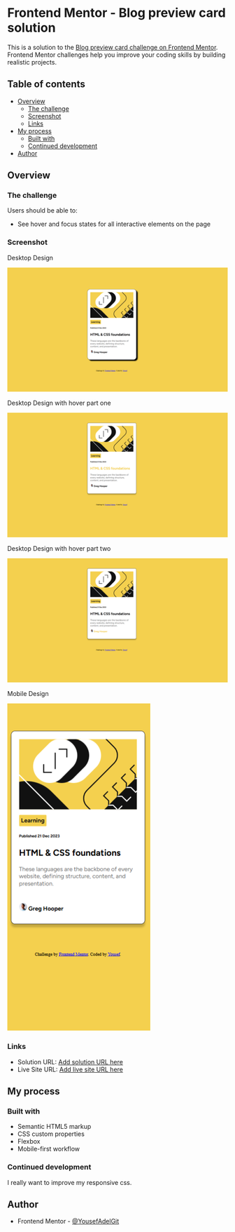 # Frontend Mentor - Blog preview card solution

This is a solution to the [Blog preview card challenge on Frontend Mentor](https://www.frontendmentor.io/challenges/blog-preview-card-ckPaj01IcS). Frontend Mentor challenges help you improve your coding skills by building realistic projects. 

## Table of contents

- [Overview](#overview)
  - [The challenge](#the-challenge)
  - [Screenshot](#screenshot)
  - [Links](#links)
- [My process](#my-process)
  - [Built with](#built-with)
  - [Continued development](#continued-development)
- [Author](#author)

## Overview

### The challenge

Users should be able to:

- See hover and focus states for all interactive elements on the page

### Screenshot
Desktop Design

![desktop design](./design/Desktop-design.png)

Desktop Design with hover part one

![active design](./design/active-states%201.png)

Desktop Design with hover part two

![active design](./design/active-states%202.png)

Mobile Design

![mobile design](./design/mobile-design.png)


### Links

- Solution URL: [Add solution URL here](https://your-solution-url.com)
- Live Site URL: [Add live site URL here](https://your-live-site-url.com)

## My process

### Built with

- Semantic HTML5 markup
- CSS custom properties
- Flexbox
- Mobile-first workflow


### Continued development

I really want to improve my responsive css.



## Author

- Frontend Mentor - [@YousefAdelGit](https://www.frontendmentor.io/profile/YousefAdelGit)
